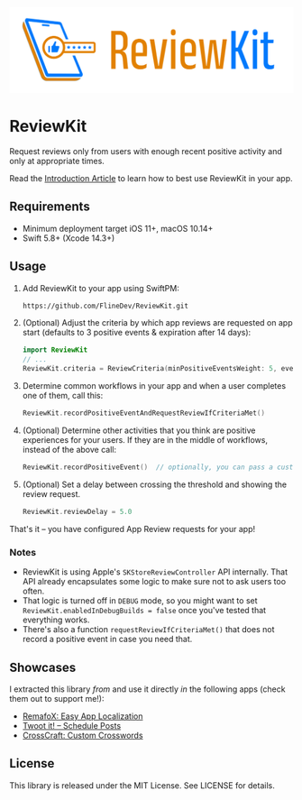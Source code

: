 ![ReviewKit Logo](https://github.com/FlineDev/ReviewKit/blob/main/Logo.png?raw=true)

# ReviewKit

Request reviews only from users with enough recent positive activity and only at appropriate times.

Read the [Introduction Article](https://www.fline.dev/introducing-reviewkit/?ref=github.com) to learn how to best use ReviewKit in your app.

## Requirements

* Minimum deployment target iOS 11+, macOS 10.14+
* Swift 5.8+ (Xcode 14.3+) 


## Usage

1. Add ReviewKit to your app using SwiftPM:
   
   ```
   https://github.com/FlineDev/ReviewKit.git
   ```

2. (Optional) Adjust the criteria by which app reviews are requested on app start (defaults to 3 positive events & expiration after 14 days):

   ```Swift
   import ReviewKit
   // ...
   ReviewKit.criteria = ReviewCriteria(minPositiveEventsWeight: 5, eventsExpireAfterDays: 30)
   ```

3. Determine common workflows in your app and when a user completes one of them, call this:

   ```Swift
   ReviewKit.recordPositiveEventAndRequestReviewIfCriteriaMet()
   ```

4. (Optional) Determine other activities that you think are positive experiences for your users. If they are in the middle of workflows, instead of the above call:

   ```Swift
   ReviewKit.recordPositiveEvent()  // optionally, you can pass a custom `weight` parameter, defaults to 1
   ```
   
5. (Optional) Set a delay between crossing the threshold and showing the review request.
   ```swift
   ReviewKit.reviewDelay = 5.0
   ```

That's it – you have configured App Review requests for your app!


### Notes

* ReviewKit is using Apple's `SKStoreReviewController` API internally. That API already encapsulates some logic to make sure not to ask users too often.
* That logic is turned off in `DEBUG` mode, so you might want to set `ReviewKit.enabledInDebugBuilds = false` once you've tested that everything works.
* There's also a function `requestReviewIfCriteriaMet()` that does not record a positive event in case you need that.


## Showcases

I extracted this library _from_ and use it directly _in_ the following apps (check them out to support me!):

* [RemafoX: Easy App Localization](https://remafox.app/)
* [Twoot it! – Schedule Posts](https://twoot-it.app/)
* [CrossCraft: Custom Crosswords](https://crosscraft.app/)


## License

This library is released under the MIT License. See LICENSE for details.
